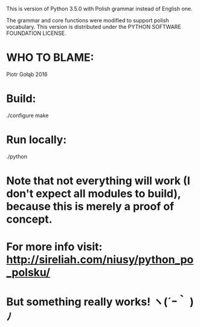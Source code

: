 This is version of Python 3.5.0 with Polish grammar instead of English one.

The grammar and core functions were modified to support polish vocabulary.
This version is distributed under the PYTHON SOFTWARE FOUNDATION LICENSE.


# WHO TO BLAME:
Piotr Gołąb
2016


# Build:

./configure
make

# Run locally:

./python


# Note that not everything will work (I don't expect all modules to build), because this is merely a proof of concept.
# For more info visit: http://sireliah.com/niusy/python_po_polsku/

# But something really works! ヽ(´ｰ｀ )ﾉ
